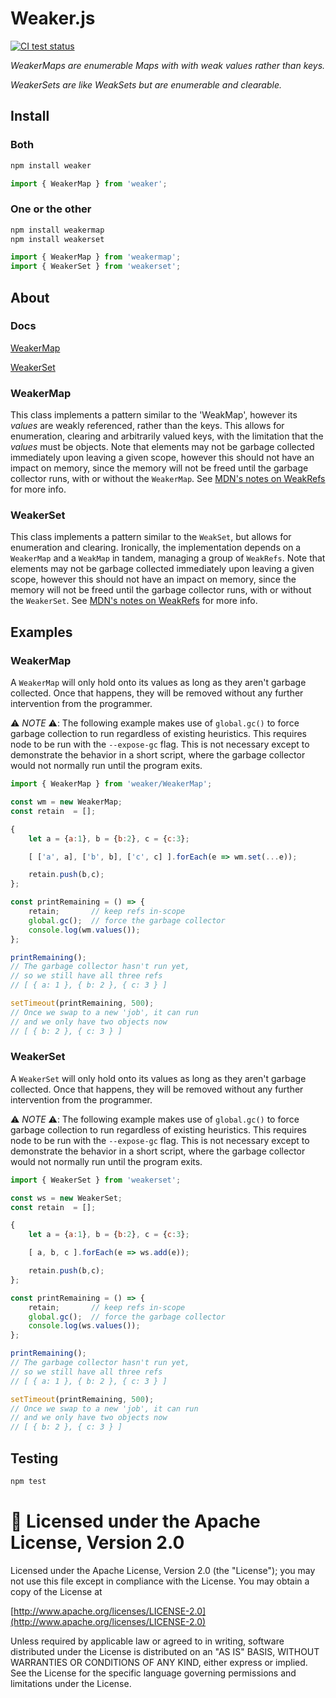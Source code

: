 # Weaker.js

[![CI test status](https://github.com/seanmorris/weaker/actions/workflows/test.yaml/badge.svg)](https://github.com/seanmorris/Weaker/actions)

*WeakerMaps are enumerable Maps with with weak values rather than keys.*

*WeakerSets are like WeakSets but are enumerable and clearable.*

## Install
### Both
```bash
npm install weaker
```

```javascript
import { WeakerMap } from 'weaker';
```

### One or the other
```bash
npm install weakermap
npm install weakerset
```

```javascript
import { WeakerMap } from 'weakermap';
import { WeakerSet } from 'weakerset';
```

## About

### Docs

[WeakerMap](https://github.com/seanmorris/Weaker/tree/master/weakermap)

[WeakerSet](https://github.com/seanmorris/Weaker/tree/master/weakerset)

### WeakerMap
This class implements a pattern similar to the 'WeakMap', however its *values* are weakly referenced, rather than the keys. This allows for enumeration, clearing and arbitrarily valued keys, with the limitation that the *values* must be objects. Note that elements may not be garbage collected immediately upon leaving a given scope, however this should not have an impact on memory, since the memory will not be freed until the garbage collector runs, with or without the `WeakerMap`. See [MDN's notes on WeakRefs](https://developer.mozilla.org/en-US/docs/Web/JavaScript/Reference/Global_Objects/WeakRef#notes_on_weakrefs) for more info.

### WeakerSet
This class implements a pattern similar to the `WeakSet`, but allows for enumeration and clearing. Ironically, the implementation depends on a `WeakerMap` and a `WeakMap` in tandem, managing a group of `WeakRefs`. Note that elements may not be garbage collected immediately upon leaving a given scope, however this should not have an impact on memory, since the memory will not be freed until the garbage collector runs, with or without the `WeakerSet`. See [MDN's notes on WeakRefs](https://developer.mozilla.org/en-US/docs/Web/JavaScript/Reference/Global_Objects/WeakRef#notes_on_weakrefs) for more info.

## Examples
### WeakerMap
A `WeakerMap` will only hold onto its values as long as they aren't garbage collected. Once that happens, they will be removed without any further intervention from the programmer.

⚠️ *NOTE* ⚠️: The following example makes use of `global.gc()` to force garbage collection to run regardless of existing heuristics. This requires node to be run with the `--expose-gc` flag. This is not necessary except to demonstrate the behavior in a short script, where the garbage collector would not normally run until the program exits.

```javascript
import { WeakerMap } from 'weaker/WeakerMap';

const wm = new WeakerMap;
const retain  = [];

{
    let a = {a:1}, b = {b:2}, c = {c:3};

    [ ['a', a], ['b', b], ['c', c] ].forEach(e => wm.set(...e));

    retain.push(b,c);
};

const printRemaining = () => {
    retain;       // keep refs in-scope
    global.gc();  // force the garbage collector
    console.log(wm.values());
};

printRemaining();
// The garbage collector hasn't run yet,
// so we still have all three refs
// [ { a: 1 }, { b: 2 }, { c: 3 } ]

setTimeout(printRemaining, 500);
// Once we swap to a new 'job', it can run
// and we only have two objects now
// [ { b: 2 }, { c: 3 } ]
```

### WeakerSet
A `WeakerSet` will only hold onto its values as long as they aren't garbage collected. Once that happens, they will be removed without any further intervention from the programmer.

⚠️ *NOTE* ⚠️: The following example makes use of `global.gc()` to force garbage collection to run regardless of existing heuristics. This requires node to be run with the `--expose-gc` flag. This is not necessary except to demonstrate the behavior in a short script, where the garbage collector would not normally run until the program exits.

```javascript
import { WeakerSet } from 'weakerset';

const ws = new WeakerSet;
const retain  = [];

{
    let a = {a:1}, b = {b:2}, c = {c:3};

    [ a, b, c ].forEach(e => ws.add(e));

    retain.push(b,c);
};

const printRemaining = () => {
    retain;       // keep refs in-scope
    global.gc();  // force the garbage collector
    console.log(ws.values());
};

printRemaining();
// The garbage collector hasn't run yet,
// so we still have all three refs
// [ { a: 1 }, { b: 2 }, { c: 3 } ]

setTimeout(printRemaining, 500);
// Once we swap to a new 'job', it can run
// and we only have two objects now
// [ { b: 2 }, { c: 3 } ]
```

## Testing
```bash
npm test
```

# 🍻 Licensed under the Apache License, Version 2.0

Licensed under the Apache License, Version 2.0 (the "License"); you may not use this file except in compliance with the License. You may obtain a copy of the License at

[http://www.apache.org/licenses/LICENSE-2.0](http://www.apache.org/licenses/LICENSE-2.0)

Unless required by applicable law or agreed to in writing, software distributed under the License is distributed on an "AS IS" BASIS, WITHOUT WARRANTIES OR CONDITIONS OF ANY KIND, either express or implied. See the License for the specific language governing permissions and limitations under the License.

